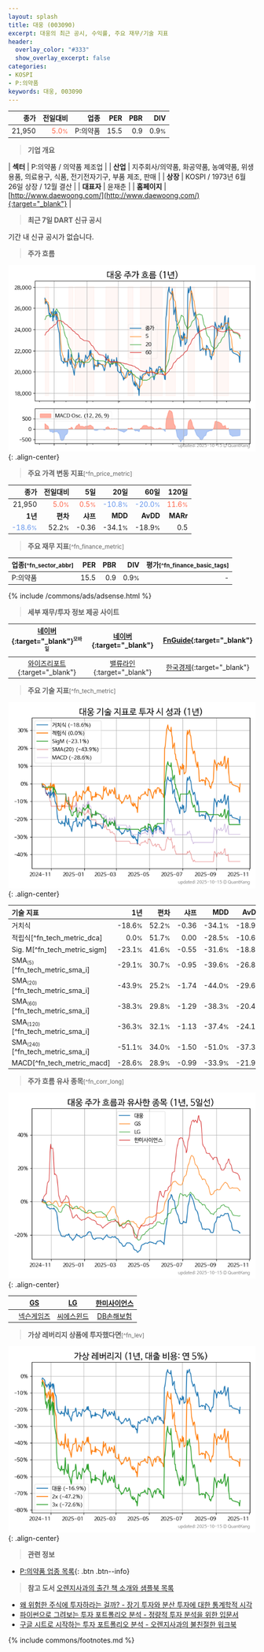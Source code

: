 ```yaml
---
layout: splash
title: 대웅 (003090)
excerpt: 대웅의 최근 공시, 수익률, 주요 재무/기술 지표
header:
  overlay_color: "#333"
  show_overlay_excerpt: false
categories:
- KOSPI
- P:의약품
keywords: 대웅, 003090
---
```


| **종가** | **전일대비** | **업종** | **PER** | **PBR** | **DIV** |
| -------: | -----------: | -------: | ------: | ------: | ------: |
| 21,950 | <span style="color: tomato">5.0<small>%</small></span> | P:의약품 | 15.5 | 0.9 | 0.9<small>%</small> |

<!-- more -->


> **기업 개요**<a id="company"></a>

| <span style="white-space:nowrap;">**섹터**</span> | P:의약품 / 의약품 제조업 |
| <span style="white-space:nowrap;">**산업**</span> | 지주회사/의약품, 화공약품, 농예약품, 위생용품, 의료용구, 식품, 전기전자기구, 부품 제조, 판매 |
| <span style="white-space:nowrap;">**상장**</span> | KOSPI / 1973년 6월 26일 상장 / 12월 결산 |
| <span style="white-space:nowrap;">**대표자**</span> | 윤재춘 |
| <span style="white-space:nowrap;">**홈페이지**</span> | [http://www.daewoong.com/](http://www.daewoong.com/){:target="_blank"} |


> **최근 7일 DART 신규 공시**<a id="dart"></a>

기간 내 신규 공시가 없습니다.


> **주가 흐름**<a id="price"></a>

![003090](/stock/images/003090.png){: .align-center}


> **주요 가격 변동 지표**<small>[^fn_price_metric]</small>

| **종가** | **전일대비** | **5일** | **20일** | **60일** | **120일** |
| -------: | -----------: | ------: | -------: | -------: | --------: |
| 21,950 | <span style="color: tomato">5.0<small>%</small></span> | <span style="color: tomato">0.5<small>%</small></span> | <span style="color: cornflowerblue">-10.8<small>%</small></span> | <span style="color: cornflowerblue">-20.0<small>%</small></span> | <span style="color: tomato">11.6<small>%</small></span> |
| **1년** | **편차** | **샤프** | **MDD** | **AvDD** | **MARr** |
| <span style="color: cornflowerblue">-18.6<small>%</small></span> | 52.2<small>%</small> | -0.36 | -34.1<small>%</small> | -18.9<small>%</small> | 0.5 |


> **주요 재무 지표**<small>[^fn_finance_metric]</small>

| **업종**<small>[^fn_sector_abbr]</small> | **PER** | **PBR** | **DIV** | **평가**<small>[^fn_finance_basic_tags]</small> |
| :--------------------------------------- | ------: | ------: | ------: | ----------------------------------------------: |
| P:의약품 | 15.5 | 0.9 | 0.9<small>%</small> | - |



{% include /commons/ads/adsense.html %}

> **세부 재무/투자 정보 제공 사이트**

| [네이버](https://m.stock.naver.com/domestic/stock/003090/finance/summary){:target="_blank"}<sup><small>모바일</small></sup> | [네이버](https://finance.naver.com/item/coinfo.naver?code=003090){:target="_blank"} | [FnGuide](https://comp.fnguide.com/SVO2/ASP/SVD_Invest.asp?gicode=A003090&MenuYn=Y){:target="_blank"} |
| :---: | :---: | :---: |
| [와이즈리포트](https://comp.wisereport.co.kr/company/c1040001.aspx?cmp_cd=003090){:target="_blank"} | [밸류라인](https://www.valueline.co.kr/finance/summary/003090){:target="_blank"} | [한국경제](https://markets.hankyung.com/stock/003090/financial-summary){:target="_blank"} |


> **주요 기술 지표**<small>[^fn_tech_metric]</small>


![003090](/stock/images/003090_tech.png){: .align-center}

| **기술 지표** | **1년** | **편차** | **샤프** | **MDD** | **AvDD** |
| :------------ | ------: | -----------: | -------: | ------: | -------: |
| 거치식 | -18.6<small>%</small> | 52.2<small>%</small> | -0.36 | -34.1<small>%</small> | -18.9<small>%</small> |
| 적립식[^fn_tech_metric_dca] | 0.0<small>%</small> | 51.7<small>%</small> | 0.00 | -28.5<small>%</small> | -10.6<small>%</small> |
| Sig. M[^fn_tech_metric_sigm] | -23.1<small>%</small> | 41.6<small>%</small> | -0.55 | -31.6<small>%</small> | -18.8<small>%</small> |
| SMA<small><sub>(5)</sub></small>[^fn_tech_metric_sma_i] | -29.1<small>%</small> | 30.7<small>%</small> | -0.95 | -39.6<small>%</small> | -26.8<small>%</small> |
| SMA<small><sub>(20)</sub></small>[^fn_tech_metric_sma_i] | -43.9<small>%</small> | 25.2<small>%</small> | -1.74 | -44.0<small>%</small> | -29.6<small>%</small> |
| SMA<small><sub>(60)</sub></small>[^fn_tech_metric_sma_i] | -38.3<small>%</small> | 29.8<small>%</small> | -1.29 | -38.3<small>%</small> | -20.4<small>%</small> |
| SMA<small><sub>(120)</sub></small>[^fn_tech_metric_sma_i] | -36.3<small>%</small> | 32.1<small>%</small> | -1.13 | -37.4<small>%</small> | -24.1<small>%</small> |
| SMA<small><sub>(240)</sub></small>[^fn_tech_metric_sma_i] | -51.1<small>%</small> | 34.0<small>%</small> | -1.50 | -51.0<small>%</small> | -37.3<small>%</small> |
| MACD[^fn_tech_metric_macd] | -28.6<small>%</small> | 28.9<small>%</small> | -0.99 | -33.9<small>%</small> | -21.9<small>%</small> |


> **주가 흐름 유사 종목**<a id="corr"></a><small>[^fn_corr_long]</small>

![003090](/stock/images/003090_corr.png){: .align-center}

|       | [GS](/078930/) | [LG](/003550/) | [한미사이언스](/008930/) |
| :---: | :------------------------------------: | :------------------------------------: | :------------------------------------: |
|       | [넥슨게임즈](/225570/) | [씨에스윈드](/112610/) | [DB손해보험](/005830/) |


> **가상 레버리지 상품에 투자했다면**<a id="2x"></a><small>[^fn_lev]</small>

![003090](/stock/images/003090_2x.png){: .align-center}


> **관련 정보**

- [P:의약품 업종 목록](/stats/sector/kospi_업종_의약품_종목/){: .btn .btn--info}

> **참고 도서** [오렌지사과의 출간 책 소개와 샘플북 목록](https://kongdori.tistory.com/691)

- [왜 위험한 주식에 투자하라는 걸까? - 장기 투자와 분산 투자에 대한 통계학적 시각](https://kongdori.tistory.com/421)
- [파이썬으로 그려보는 투자 포트폴리오 분석  - 정량적 투자 분석을 위한 입문서](https://kongdori.tistory.com/643)
- [구글 시트로 시작하는 투자 포트폴리오 분석 - 오렌지사과의 불친절한 워크북](https://kongdori.tistory.com/449)


{% include commons/footnotes.md %}